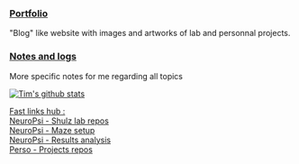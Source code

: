 ### [Portfolio](https://josttim.github.io/JostTim/)
"Blog" like website with images and artworks of lab and personnal projects.

### [Notes and logs](https://josttim.github.io/Klog/)
More specific notes for me regarding all topics

[//]: <[![Tim's github stats](https://github-readme-stats.vercel.app/api?username=JostTim&bg_color=40,F5F5FF,FFC055&show_icons=true&include_all_commits=true&hide=stars)](https://github.com/JostTim/JostTim)>

[![Tim's github stats](https://github-readme-stats.vercel.app/api/top-langs/?username=JostTim&layout=compact)](https://github.com/JostTim/JostTim)

<ins>Fast links hub :</ins>  
[NeuroPsi - Shulz lab repos](https://github.com/ShulzLab)  
[NeuroPsi - Maze setup](https://github.com/FreelyMovingSetup)  
[NeuroPsi - Results analysis](https://github.com/FreelyMovingAnalysis)  
[Perso - Projects repos](https://github.com/JostTim-Projects)  

